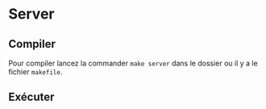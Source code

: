 # Server

## Compiler

Pour compiler lancez la commander `make server` dans le dossier ou il y a le fichier `makefile`.

## Exécuter
